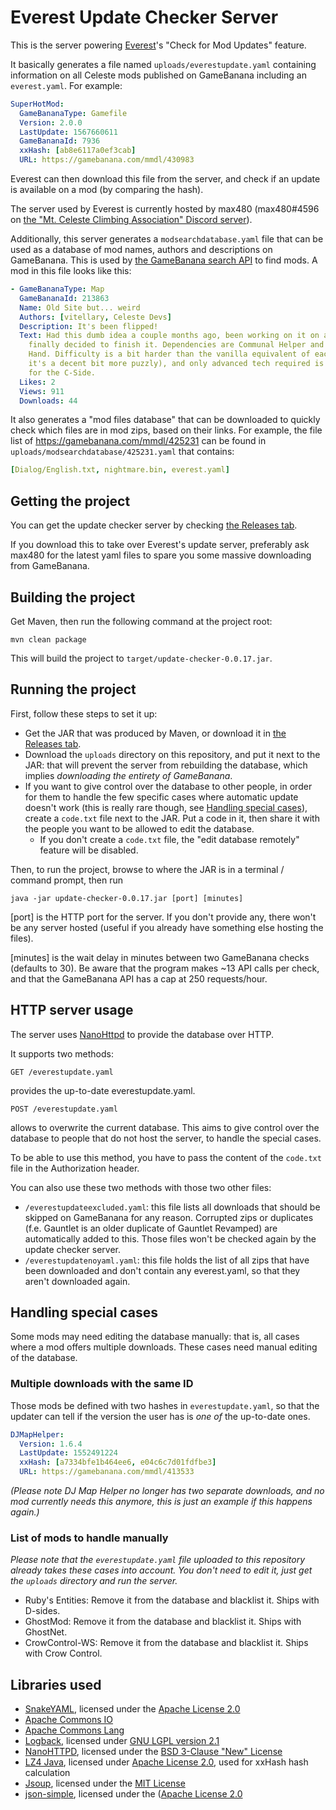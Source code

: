 # Everest Update Checker Server

This is the server powering [Everest](https://github.com/EverestAPI/Everest)'s "Check for Mod Updates" feature.

It basically generates a file named `uploads/everestupdate.yaml` containing information on all Celeste mods published on GameBanana including an `everest.yaml`. For example:
```yaml
SuperHotMod:
  GameBananaType: Gamefile
  Version: 2.0.0
  LastUpdate: 1567660611
  GameBananaId: 7936
  xxHash: [ab8e6117a0ef3cab]
  URL: https://gamebanana.com/mmdl/430983
```

Everest can then download this file from the server, and check if an update is available on a mod (by comparing the hash).

The server used by Everest is currently hosted by max480 (max480#4596 on [the "Mt. Celeste Climbing Association" Discord server](https://discord.gg/celeste)).

Additionally, this server generates a `modsearchdatabase.yaml` file that can be used as a database of mod names, authors and descriptions on GameBanana. This is used by [the GameBanana search API](https://github.com/max4805/RandomStuffWebsite#the-gamebanana-search-api) to find mods. A mod in this file looks like this:
```yaml
- GameBananaType: Map
  GameBananaId: 213863
  Name: Old Site but... weird
  Authors: [vitellary, Celeste Devs]
  Description: It's been flipped!
  Text: Had this dumb idea a couple months ago, been working on it on and off and
    finally decided to finish it. Dependencies are Communal Helper and Max's Helping
    Hand. Difficulty is a bit harder than the vanilla equivalent of each level (though
    it's a decent bit more puzzly), and only advanced tech required is wallbounces
    for the C-Side.
  Likes: 2
  Views: 911
  Downloads: 44
```

It also generates a "mod files database" that can be downloaded to quickly check which files are in mod zips, based on their links. For example, the file list of https://gamebanana.com/mmdl/425231 can be found in `uploads/modsearchdatabase/425231.yaml` that contains:
```yaml
[Dialog/English.txt, nightmare.bin, everest.yaml]
```

## Getting the project

You can get the update checker server by checking [the Releases tab](https://github.com/max4805/EverestUpdateCheckerServer/releases).

If you download this to take over Everest's update server, preferably ask max480 for the latest yaml files to spare you some massive downloading from GameBanana.

## Building the project

Get Maven, then run the following command at the project root:

```
mvn clean package
```

This will build the project to `target/update-checker-0.0.17.jar`.

## Running the project

First, follow these steps to set it up:
* Get the JAR that was produced by Maven, or download it in [the Releases tab](https://github.com/max4805/EverestUpdateCheckerServer/releases).
* Download the `uploads` directory on this repository, and put it next to the JAR: that will prevent the server from rebuilding the database, which implies _downloading the entirety of GameBanana_.
* If you want to give control over the database to other people, in order for them to handle the few specific cases where automatic update doesn't work (this is really rare though, see [Handling special cases](#handling-special-cases)), create a `code.txt` file next to the JAR. Put a code in it, then share it with the people you want to be allowed to edit the database.
  * If you don't create a `code.txt` file, the "edit database remotely" feature will be disabled.

Then, to run the project, browse to where the JAR is in a terminal / command prompt, then run

```
java -jar update-checker-0.0.17.jar [port] [minutes]
```

[port] is the HTTP port for the server. If you don't provide any, there won't be any server hosted (useful if you already have something else hosting the files).

[minutes] is the wait delay in minutes between two GameBanana checks (defaults to 30). Be aware that the program makes ~13 API calls per check, and that the GameBanana API has a cap at 250 requests/hour.

## HTTP server usage

The server uses [NanoHttpd](https://github.com/NanoHttpd/nanohttpd) to provide the database over HTTP.

It supports two methods:
```
GET /everestupdate.yaml 
```
provides the up-to-date everestupdate.yaml.

```
POST /everestupdate.yaml 
```
allows to overwrite the current database. This aims to give control over the database to people that do not host the server, to handle the special cases.

To be able to use this method, you have to pass the content of the `code.txt` file in the Authorization header.

You can also use these two methods with those two other files:
* `/everestupdateexcluded.yaml`: this file lists all downloads that should be skipped on GameBanana for any reason. Corrupted zips or duplicates (f.e. Gauntlet is an older duplicate of Gauntlet Revamped) are automatically added to this. Those files won't be checked again by the update checker server.
* `/everestupdatenoyaml.yaml`: this file holds the list of all zips that have been downloaded and don't contain any everest.yaml, so that they aren't downloaded again.

## Handling special cases

Some mods may need editing the database manually: that is, all cases where a mod offers multiple downloads. These cases need manual editing of the database.

### Multiple downloads with the same ID

Those mods be defined with two hashes in `everestupdate.yaml`, so that the updater can tell if the version the user has is _one of_ the up-to-date ones.

```yaml
DJMapHelper:
  Version: 1.6.4
  LastUpdate: 1552491224
  xxHash: [a7334bfe1b464ee6, e04c6c7d01fdfbe3]
  URL: https://gamebanana.com/mmdl/413533
```

_(Please note DJ Map Helper no longer has two separate downloads, and no mod currently needs this anymore, this is just an example if this happens again.)_

### List of mods to handle manually

_Please note that the `everestupdate.yaml` file uploaded to this repository already takes these cases into account. You don't need to edit it, just get the `uploads` directory and run the server._

* Ruby's Entities: Remove it from the database and blacklist it. Ships with D-sides.
* GhostMod: Remove it from the database and blacklist it. Ships with GhostNet.
* CrowControl-WS: Remove it from the database and blacklist it. Ships with Crow Control.

## Libraries used

* [SnakeYAML](https://bitbucket.org/asomov/snakeyaml/src/default/), licensed under the [Apache License 2.0](https://bitbucket.org/asomov/snakeyaml/src/default/LICENSE.txt)
* [Apache Commons IO](http://commons.apache.org/proper/commons-io/)
* [Apache Commons Lang](https://commons.apache.org/proper/commons-lang/)
* [Logback](http://logback.qos.ch/), licensed under [GNU LGPL version 2.1](http://logback.qos.ch/license.html)
* [NanoHTTPD](https://github.com/NanoHttpd/nanohttpd), licensed under the [BSD 3-Clause "New" License](https://github.com/NanoHttpd/nanohttpd/blob/master/LICENSE.md)
* [LZ4 Java](https://github.com/lz4/lz4-java), licensed under [Apache License 2.0](https://github.com/lz4/lz4-java/blob/master/LICENSE.txt), used for xxHash hash calculation
* [Jsoup](https://github.com/jhy/jsoup/), licensed under the [MIT License](https://github.com/jhy/jsoup/blob/master/LICENSE)
* [json-simple](https://code.google.com/archive/p/json-simple/), licensed under the  ([Apache License 2.0](http://www.apache.org/licenses/LICENSE-2.0)
